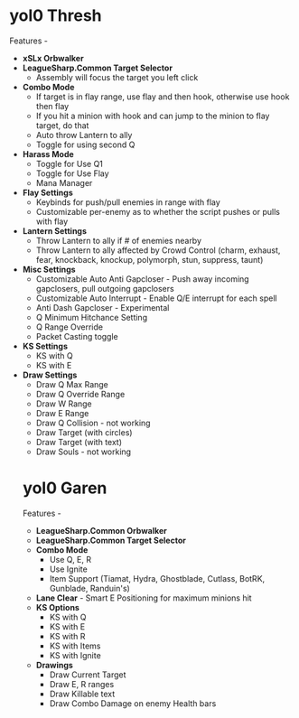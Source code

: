 yol0 Thresh
===========

Features - 
<ul>
<li><b>xSLx Orbwalker</b></li>
<li><b>LeagueSharp.Common Target Selector</b>
	<ul><li>Assembly will focus the target you left click</li></ul>
<li><b>Combo Mode</b>
	<ul><li>If target is in flay range, use flay and then hook, otherwise use hook then flay</li>
		<li>If you hit a minion with hook and can jump to the minion to flay target, do that</li>
		<li>Auto throw Lantern to ally</li>
		<li>Toggle for using second Q</li>
	</ul></li>
<li><b>Harass Mode</b>
	<ul><li>Toggle for Use Q1</li>
		<li>Toggle for Use Flay</li>
		<li>Mana Manager</li>
	</ul></li>
<li><b>Flay Settings</b>
	<ul><li>Keybinds for push/pull enemies in range with flay</li>
		<li>Customizable per-enemy as to whether the script pushes or pulls with flay</li>
	</ul></li>
<li><b>Lantern Settings</b>
	<ul><li>Throw Lantern to ally if # of enemies nearby</li>
		<li>Throw Lantern to ally affected by Crowd Control (charm, exhaust, fear, knockback, knockup, polymorph, stun, suppress, taunt)</li>
	</ul></li>
<li><b>Misc Settings</b>
	<ul><li>Customizable Auto Anti Gapcloser - Push away incoming gapclosers, pull outgoing gapclosers</li>
		<li>Customizable Auto Interrupt - Enable Q/E interrupt for each spell</li>
		<li>Anti Dash Gapcloser - Experimental</li>
		<li>Q Minimum Hitchance Setting</li>
		<li>Q Range Override</li>
		<li>Packet Casting toggle</li>
	</ul></li>
<li><b>KS Settings</b>
	<ul><li>KS with Q</li>
		<li>KS with E</li>
	</ul></li>
<li><b>Draw Settings</b>
	<ul><li>Draw Q Max Range</li>
		<li>Draw Q Override Range</li>
		<li>Draw W Range</li>
		<li>Draw E Range</li>
		<li>Draw Q Collision - not working</li>
		<li>Draw Target (with circles)</li>
		<li>Draw Target (with text)</li>
		<li>Draw Souls - not working</li>
	</ul></li>
</li>


yol0 Garen
===========

Features - 
<ul>
<li><b>LeagueSharp.Common Orbwalker</b></li>
<li><b>LeagueSharp.Common Target Selector</b></li>
<li><b>Combo Mode</b>
	<ul><li>Use Q, E, R</li>
		<li>Use Ignite</li>
		<li>Item Support (Tiamat, Hydra, Ghostblade, Cutlass, BotRK, Gunblade, Randuin's)</li>
	</ul></li>
<li><b>Lane Clear</b> - Smart E Positioning for maximum minions hit</li>
<li><b>KS Options</b>
	<ul><li>KS with Q</li>
		<li>KS with E</li>
		<li>KS with R</li>
		<li>KS with Items</li>
		<li>KS with Ignite</li>
	</ul></li>
<li><b>Drawings</b>
	<ul><li>Draw Current Target</li>
		<li>Draw E, R ranges</li>
		<li>Draw Killable text</li>
		<li>Draw Combo Damage on enemy Health bars</li>
	</ul></li>
</ul>
		